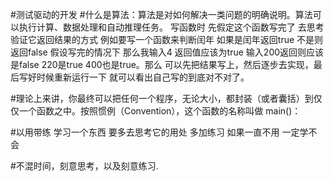 #测试驱动的开发
#什么是算法：算法是对如何解决一类问题的明确说明。算法可以执行计算、数据处理和自动推理任务。
写函数时 先假定这个函数写完了 去思考验证它返回结果的方式 例如要写一个函数来判断闰年 如果是闰年返回true 不是则返回false
假设写完的情况下 那么我输入4 返回值应该为true 输入200返回则应该是false 220是true 400也是true。那么 可以先把结果写上，然后逐步去实现，最后写好时候重新运行一下 就可以看出自己写的到底对不对了。

#理论上来讲，你最终可以把任何一个程序，无论大小，都封装（或者囊括）到仅仅一个函数之中。按照惯例（Convention），这个函数的名称叫做 main()：

#以用带练
学习一个东西 要多去思考它的用处 多加练习 如果一直不用 一定学不会

#不混时间，刻意思考，以及刻意练习.